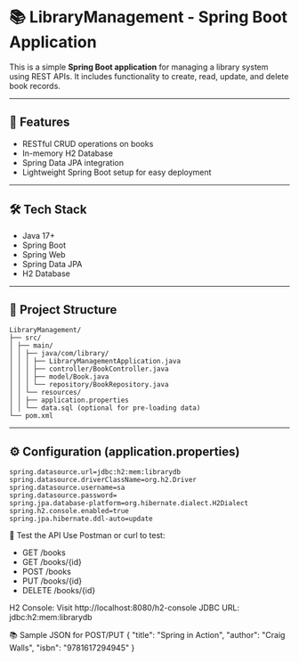 # 📚 LibraryManagement - Spring Boot Application

This is a simple **Spring Boot application** for managing a library system using REST APIs. It includes functionality to create, read, update, and delete book records.

---

## 🚀 Features

- RESTful CRUD operations on books
- In-memory H2 Database
- Spring Data JPA integration
- Lightweight Spring Boot setup for easy deployment

---

## 🛠️ Tech Stack

- Java 17+
- Spring Boot
- Spring Web
- Spring Data JPA
- H2 Database

---

## 🧩 Project Structure

```
LibraryManagement/
├── src/
│ ├── main/
│ │ ├── java/com/library/
│ │ │ ├── LibraryManagementApplication.java
│ │ │ ├── controller/BookController.java
│ │ │ ├── model/Book.java
│ │ │ └── repository/BookRepository.java
│ │ └── resources/
│ │ ├── application.properties
│ │ └── data.sql (optional for pre-loading data)
└── pom.xml
```

---

## ⚙️ Configuration (application.properties)

```properties
spring.datasource.url=jdbc:h2:mem:librarydb
spring.datasource.driverClassName=org.h2.Driver
spring.datasource.username=sa
spring.datasource.password=
spring.jpa.database-platform=org.hibernate.dialect.H2Dialect
spring.h2.console.enabled=true
spring.jpa.hibernate.ddl-auto=update
```
🧪 Test the API
Use Postman or curl to test:
* GET /books
* GET /books/{id}
* POST /books
* PUT /books/{id}
* DELETE /books/{id}

H2 Console:
Visit http://localhost:8080/h2-console
JDBC URL: jdbc:h2:mem:librarydb

📚 Sample JSON for POST/PUT
{
  "title": "Spring in Action",
  "author": "Craig Walls",
  "isbn": "9781617294945"
}
